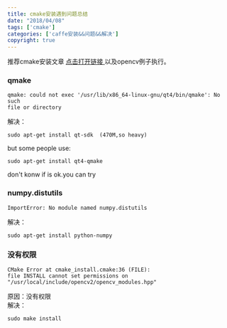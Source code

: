 ```yaml
---
title: cmake安装遇到问题总结
date: "2018/04/08" 
tags: ['cmake']
categories: ['caffe安装&&问题&&解决']
copyright: true
---
```

推荐cmake安装文章 [ 点击打开链接
](http://www.cnblogs.com/emouse/archive/2013/02/22/2922940.html) 以及opencv例子执行。  

### qmake
```
qmake: could not exec '/usr/lib/x86_64-linux-gnu/qt4/bin/qmake': No such
file or directory
```
解决： 
```
sudo apt-get install qt-sdk  (470M,so heavy)  
```
but some people use:  
```
sudo apt-get install qt4-qmake
```
don't konw if is ok.you can try  
### numpy.distutils
```
ImportError: No module named numpy.distutils 
```
解决：  
```
sudo apt-get install python-numpy  
```
### 没有权限
```
CMake Error at cmake_install.cmake:36 (FILE):  
file INSTALL cannot set permissions on  
"/usr/local/include/opencv2/opencv_modules.hpp" 
```
原因：没有权限  
解决：  
```
sudo make install
```